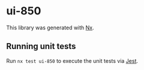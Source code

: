 # ui-850

This library was generated with [Nx](https://nx.dev).

## Running unit tests

Run `nx test ui-850` to execute the unit tests via [Jest](https://jestjs.io).
